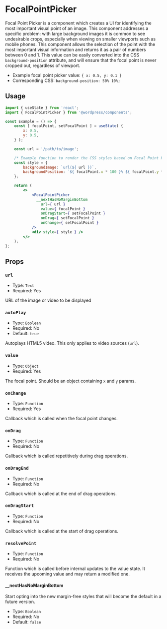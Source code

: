 # FocalPointPicker

Focal Point Picker is a component which creates a UI for identifying the most important visual point of an image. This component addresses a specific problem: with large background images it is common to see undesirable crops, especially when viewing on smaller viewports such as mobile phones. This component allows the selection of the point with the most important visual information and returns it as a pair of numbers between 0 and 1. This value can be easily converted into the CSS `background-position` attribute, and will ensure that the focal point is never cropped out, regardless of viewport.

- Example focal point picker value: `{ x: 0.5, y: 0.1 }`
- Corresponding CSS: `background-position: 50% 10%;`

## Usage

```jsx
import { useState } from 'react';
import { FocalPointPicker } from '@wordpress/components';

const Example = () => {
	const [ focalPoint, setFocalPoint ] = useState( {
		x: 0.5,
		y: 0.5,
	} );

	const url = '/path/to/image';

	/* Example function to render the CSS styles based on Focal Point Picker value */
	const style = {
		backgroundImage: `url(${ url })`,
		backgroundPosition: `${ focalPoint.x * 100 }% ${ focalPoint.y * 100 }%`,
	};

	return (
		<>
			<FocalPointPicker
			  __nextHasNoMarginBottom
				url={ url }
				value={ focalPoint }
				onDragStart={ setFocalPoint }
				onDrag={ setFocalPoint }
				onChange={ setFocalPoint }
			/>
			<div style={ style } />
		</>
	);
};
```

## Props

### `url`

-   Type: `Text`
-   Required: Yes

URL of the image or video to be displayed

### `autoPlay`

-   Type: `Boolean`
-   Required: No
-   Default: `true`

Autoplays HTML5 video. This only applies to video sources (`url`).

### `value`

-   Type: `Object`
-   Required: Yes

The focal point. Should be an object containing `x` and `y` params.

### `onChange`

-   Type: `Function`
-   Required: Yes

Callback which is called when the focal point changes.

### `onDrag`

-   Type: `Function`
-   Required: No

Callback which is called repetitively during drag operations.

### `onDragEnd`

-   Type: `Function`
-   Required: No

Callback which is called at the end of drag operations.

### `onDragStart`

-   Type: `Function`
-   Required: No

Callback which is called at the start of drag operations.

### `resolvePoint`

-   Type: `Function`
-   Required: No

Function which is called before internal updates to the value state. It receives the upcoming value and may return a modified one.

#### __nextHasNoMarginBottom

Start opting into the new margin-free styles that will become the default in a future version.

-   Type: `Boolean`
-   Required: No
-   Default: `false`
